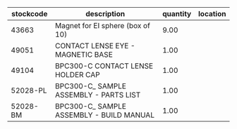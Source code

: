 |stockcode|description|quantity|location|
|---------|-----------|--------|--------|
|43663|Magnet for EI sphere (box of 10)|9.00||
|49051|CONTACT LENSE EYE - MAGNETIC BASE|1.00||
|49104|BPC300-C CONTACT LENSE HOLDER CAP|1.00||
|52028-PL|BPC300-C_ SAMPLE ASSEMBLY - PARTS LIST|1.00||
|52028-BM|BPC300-C_ SAMPLE ASSEMBLY - BUILD MANUAL|1.00||
